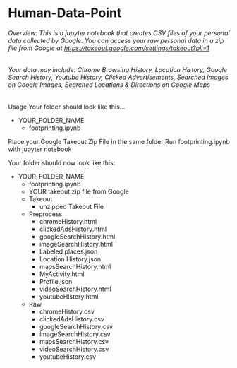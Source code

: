 # Human-Data-Point
###### Overview: This is a jupyter notebook that creates CSV files of your personal data collected by Google. You can access your raw personal data in a zip file from Google at https://takeout.google.com/settings/takeout?pli=1

###### Your data may include: Chrome Browsing History, Location History, Google Search History, Youtube History, Clicked Advertisements, Searched Images on Google Images, Searched Locations & Directions on Google Maps

Usage
Your folder should look like this...

- YOUR_FOLDER_NAME
   - footprinting.ipynb

Place your Google Takeout Zip File in the same folder
Run footprinting.ipynb with jupyter notebook

Your folder should now look like this:

- YOUR_FOLDER_NAME
    - footprinting.ipynb
    - YOUR takeout.zip file from Google
    - Takeout
      - unzipped Takeout File
    - Preprocess
        - chromeHistory.html
        - clickedAdsHistory.html
        - googleSearchHistory.html
        - imageSearchHistory.html
        - Labeled places.json
        - Location History.json
        - mapsSearchHistory.html
        - MyActivity.html
        - Profile.json
        - videoSearchHistory.html
        - youtubeHistory.html
    - Raw
        - chromeHistory.csv
        - clickedAdsHistory.csv
        - googleSearchHistory.csv
        - imageSearchHistory.csv
        - mapsSearchHistory.csv
        - videoSearchHistory.csv
        - youtubeHistory.csv
